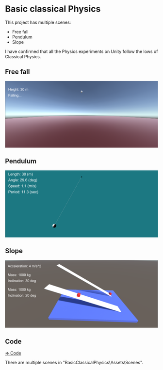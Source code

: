 # Basic classical Physics

This project has multiple scenes:

- Free fall
- Pendulum
- Slope

I have confirmed that all the Physics experiments on Unity follow the lows of Classical Physics.

## Free fall

![freefall](./freefall.png)

## Pendulum

![pendulum](./pendulum.png)

## Slope

![slope](./slope.png)

## Code

[=> Code](../BasicClassicalPhysics)

There are multiple scenes in "BasicClassicalPhysics\Assets\Scenes".
